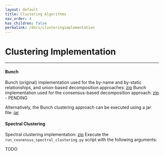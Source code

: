```yaml
---
layout: default
title: Clustering Algorithms
nav_order: 4
has_children: false
permalink: /docs/clusteringimplementation
---
```


# Clustering Implementation
---

#### Bunch

Bunch (original) implementation used for the by-name and by-static relationships, and union-based decomposition approaches: [zip](/assets/data/Bunch-source.zip)
Bunch implementation used for the consensus-based decomposition approach: [zip]() - PENDING

Alternatively, the Bunch clustering approach can be executed using a jar file: [jar](/assets/data/Bunch-jar.zip)

#### Spectral Clustering

Spectral clustering implementation: [zip](/assets/data/Spectral-source.zip)
Execute the `run_cosnensus_spectral_clustering.py` script with the following arguments:

TODO
